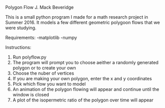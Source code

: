 Polygon Flow
J. Mack Beveridge

This is a small python program I made for a math research project in Summer 2016.  It models a few different geometric polygoon flows that we were studying.

Requirements:
-matplotlib
-numpy

Instructions:
1. Run polyflow.py
2. The program will prompt you to choose aeither a randomly generated polygon or to create your own
3. Choose the nuber of vertices
4. If you are making your own polygon, enter the x and y coordinates
5. Pick which flow you want to model
6. An animation of the polygon flowing will appear and continue until the window is closed
7. A plot of the isopermetric ratio of the polygon over time will appear
